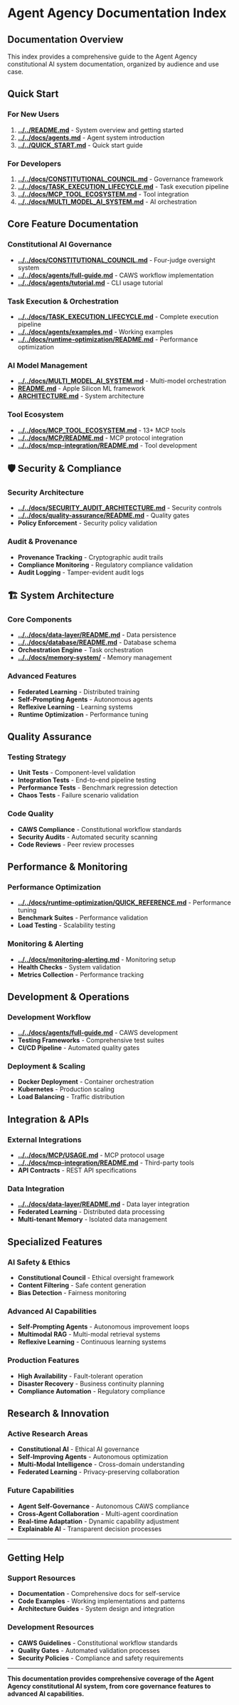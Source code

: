 # Agent Agency Documentation Index

## Documentation Overview

This index provides a comprehensive guide to the Agent Agency constitutional AI system documentation, organized by audience and use case.

## Quick Start

### For New Users
1. **[../../README.md](../../README.md)** - System overview and getting started
2. **[../../docs/agents.md](../../docs/agents.md)** - Agent system introduction
3. **[../../QUICK_START.md](../../QUICK_START.md)** - Quick start guide

### For Developers
1. **[../../docs/CONSTITUTIONAL_COUNCIL.md](../../docs/CONSTITUTIONAL_COUNCIL.md)** - Governance framework
2. **[../../docs/TASK_EXECUTION_LIFECYCLE.md](../../docs/TASK_EXECUTION_LIFECYCLE.md)** - Task execution pipeline
3. **[../../docs/MCP_TOOL_ECOSYSTEM.md](../../docs/MCP_TOOL_ECOSYSTEM.md)** - Tool integration
4. **[../../docs/MULTI_MODEL_AI_SYSTEM.md](../../docs/MULTI_MODEL_AI_SYSTEM.md)** - AI orchestration

## Core Feature Documentation

### Constitutional AI Governance
- **[../../docs/CONSTITUTIONAL_COUNCIL.md](../../docs/CONSTITUTIONAL_COUNCIL.md)** - Four-judge oversight system
- **[../../docs/agents/full-guide.md](../../docs/agents/full-guide.md)** - CAWS workflow implementation
- **[../../docs/agents/tutorial.md](../../docs/agents/tutorial.md)** - CLI usage tutorial

### Task Execution & Orchestration
- **[../../docs/TASK_EXECUTION_LIFECYCLE.md](../../docs/TASK_EXECUTION_LIFECYCLE.md)** - Complete execution pipeline
- **[../../docs/agents/examples.md](../../docs/agents/examples.md)** - Working examples
- **[../../docs/runtime-optimization/README.md](../../docs/runtime-optimization/README.md)** - Performance optimization

### AI Model Management
- **[../../docs/MULTI_MODEL_AI_SYSTEM.md](../../docs/MULTI_MODEL_AI_SYSTEM.md)** - Multi-model orchestration
- **[README.md](README.md)** - Apple Silicon ML framework
- **[ARCHITECTURE.md](ARCHITECTURE.md)** - System architecture

### Tool Ecosystem
- **[../../docs/MCP_TOOL_ECOSYSTEM.md](../../docs/MCP_TOOL_ECOSYSTEM.md)** - 13+ MCP tools
- **[../../docs/MCP/README.md](../../docs/MCP/README.md)** - MCP protocol integration
- **[../../docs/mcp-integration/README.md](../../docs/mcp-integration/README.md)** - Tool development

## 🛡️ Security & Compliance

### Security Architecture
- **[../../docs/SECURITY_AUDIT_ARCHITECTURE.md](../../docs/SECURITY_AUDIT_ARCHITECTURE.md)** - Security controls
- **[../../docs/quality-assurance/README.md](../../docs/quality-assurance/README.md)** - Quality gates
- **Policy Enforcement** - Security policy validation

### Audit & Provenance
- **Provenance Tracking** - Cryptographic audit trails
- **Compliance Monitoring** - Regulatory compliance validation
- **Audit Logging** - Tamper-evident audit logs

## 🏗️ System Architecture

### Core Components
- **[../../docs/data-layer/README.md](../../docs/data-layer/README.md)** - Data persistence
- **[../../docs/database/README.md](../../docs/database/README.md)** - Database schema
- **Orchestration Engine** - Task orchestration
- **[../../docs/memory-system/](../../docs/memory-system/)** - Memory management

### Advanced Features
- **Federated Learning** - Distributed training
- **Self-Prompting Agents** - Autonomous agents
- **Reflexive Learning** - Learning systems
- **Runtime Optimization** - Performance tuning

## Quality Assurance

### Testing Strategy
- **Unit Tests** - Component-level validation
- **Integration Tests** - End-to-end pipeline testing
- **Performance Tests** - Benchmark regression detection
- **Chaos Tests** - Failure scenario validation

### Code Quality
- **CAWS Compliance** - Constitutional workflow standards
- **Security Audits** - Automated security scanning
- **Code Reviews** - Peer review processes

## Performance & Monitoring

### Performance Optimization
- **[../../docs/runtime-optimization/QUICK_REFERENCE.md](../../docs/runtime-optimization/QUICK_REFERENCE.md)** - Performance tuning
- **Benchmark Suites** - Performance validation
- **Load Testing** - Scalability testing

### Monitoring & Alerting
- **[../../docs/monitoring-alerting.md](../../docs/monitoring-alerting.md)** - Monitoring setup
- **Health Checks** - System validation
- **Metrics Collection** - Performance tracking

## Development & Operations

### Development Workflow
- **[../../docs/agents/full-guide.md](../../docs/agents/full-guide.md)** - CAWS development
- **Testing Frameworks** - Comprehensive test suites
- **CI/CD Pipeline** - Automated quality gates

### Deployment & Scaling
- **Docker Deployment** - Container orchestration
- **Kubernetes** - Production scaling
- **Load Balancing** - Traffic distribution

## Integration & APIs

### External Integrations
- **[../../docs/MCP/USAGE.md](../../docs/MCP/USAGE.md)** - MCP protocol usage
- **[../../docs/mcp-integration/README.md](../../docs/mcp-integration/README.md)** - Third-party tools
- **API Contracts** - REST API specifications

### Data Integration
- **[../../docs/data-layer/README.md](../../docs/data-layer/README.md)** - Data layer integration
- **Federated Learning** - Distributed data processing
- **Multi-tenant Memory** - Isolated data management

## Specialized Features

### AI Safety & Ethics
- **Constitutional Council** - Ethical oversight framework
- **Content Filtering** - Safe content generation
- **Bias Detection** - Fairness monitoring

### Advanced AI Capabilities
- **Self-Prompting Agents** - Autonomous improvement loops
- **Multimodal RAG** - Multi-modal retrieval systems
- **Reflexive Learning** - Continuous learning systems

### Production Features
- **High Availability** - Fault-tolerant operation
- **Disaster Recovery** - Business continuity planning
- **Compliance Automation** - Regulatory compliance

## Research & Innovation

### Active Research Areas
- **Constitutional AI** - Ethical AI governance
- **Self-Improving Agents** - Autonomous optimization
- **Multi-Modal Intelligence** - Cross-domain understanding
- **Federated Learning** - Privacy-preserving collaboration

### Future Capabilities
- **Agent Self-Governance** - Autonomous CAWS compliance
- **Cross-Agent Collaboration** - Multi-agent coordination
- **Real-time Adaptation** - Dynamic capability adjustment
- **Explainable AI** - Transparent decision processes

---

## Getting Help

### Support Resources
- **Documentation** - Comprehensive docs for self-service
- **Code Examples** - Working implementations and patterns
- **Architecture Guides** - System design and integration

### Development Resources
- **CAWS Guidelines** - Constitutional workflow standards
- **Quality Gates** - Automated validation processes
- **Security Policies** - Compliance and safety requirements

---

**This documentation provides comprehensive coverage of the Agent Agency constitutional AI system, from core governance features to advanced AI capabilities.**
